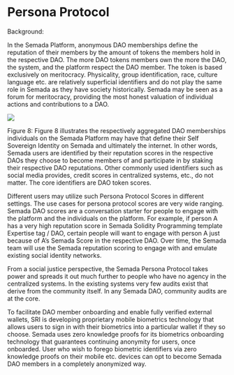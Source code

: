 # Persona Protocol

Background:

In the Semada Platform, anonymous DAO memberships define the reputation of their members by the amount of tokens the members hold in the respective DAO. The more DAO tokens members own the more the DAO, the system, and the platform respect the DAO member. The token is based exclusively on meritocracy. Physicality, group identification, race, culture language etc. are relatively superficial identifiers and do not play the same role in Semada as they have society historically. Semada may be seen as a forum for meritocracy, providing the most honest valuation of individual actions and contributions to a DAO.  
  


![](https://lh4.googleusercontent.com/sw8z1iNbFs3QWp5YyZ92UlCvu9_gZgc7zis7-Rnrcr2c-y-19R5ndrRWJWdxgWMkHEaYHVDXGnVAWowMiOEi7VnWz1RwXNVEp_vH8x9uWncr67EmVE_Yec8lWKzYKATgS-k0wzA9)

Figure 8:  Figure 8 illustrates the respectively aggregated DAO memberships individuals on the Semada Platform may have that define their Self Sovereign Identity on Semada and ultimately the internet. In other words, Semada users are identified by their reputation scores in the respective DAOs they choose to become members of and participate in by staking their respective DAO reputations. Other commonly used identifiers such as social media provides, credit scores in centralized systems, etc., do not matter. The core identifiers are DAO token scores.  


Different users may utilize such Persona Protocol Scores in different settings. The use cases for persona protocol scores are very wide ranging. Semada DAO scores are a conversation starter for people to engage with the platform and the individuals on the platform. For example, if person A has a very high reputation score in Semada Solidity Programming template Expertise tag / DAO, certain people will want to engage with person A just because of A’s Semada Score in the respective DAO. Over time, the Semada team will use the Semada reputation scoring to engage with and emulate existing social identity networks.  


From a social justice perspective, the Semada Persona Protocol takes power and spreads it out much further to people who have no agency in the centralized systems. In the existing systems very few audits exist that derive from the community itself. In any Semada DAO, community audits are at the core.  
  
  


To facilitate DAO member onboarding and enable fully verified external wallets, SRI is developing proprietary mobile biometrics technology that allows users to sign in with their biometrics into a particular wallet if they so choose. Semada uses zero knowledge proofs for its biometrics onboarding technology that guarantees continuing anonymity for users, once onboarded. User who wish to forego biometric identifiers via zero knowledge proofs on their mobile etc. devices can opt to become Semada DAO members in a completely anonymized way.  


